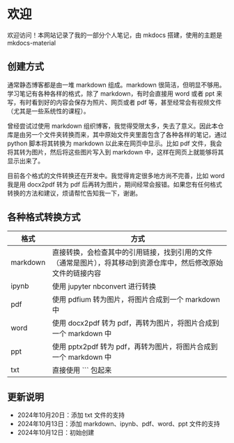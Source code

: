 # 欢迎

欢迎访问！本网站记录了我的一部分个人笔记，由 mkdocs 搭建，使用的主题是 mkdocs-material

## 创建方式

通常静态博客都是由一堆 markdown 组成。markdown 很简洁，但明显不够用。学习笔记有各种各样的格式，除了 markdown，有时会直接用 word 或者 ppt 来写，有时看到好的内容会保存为照片、网页或者 pdf 等，甚至经常会有视频文件（尤其是一些系统性的课程）。

曾经尝试过使用 markdown 组织博客，我觉得受限太多，失去了意义。因此本仓库是由另一个文件夹转换而来，其中原始文件夹里面包含了各种各样的笔记，通过 python 脚本将其转换为 markdown 以此来在网页中显示。比如 pdf 文件，我会将其转为图片，然后将这些图片写入到 markdown 中，这样在网页上就能够将其显示出来了。

目前各个格式的文件转换还在开发中。我觉得肯定很多地方尚不完善，比如 word 我是用 docx2pdf 转为 pdf 后再转为图片，期间经常会报错。如果您有任何格式转换的方法和建议，烦请帮忙告知我一下，谢谢。

## 各种格式转换方式

| 格式     | 方式                                                                                                           |
| -------- | -------------------------------------------------------------------------------------------------------------- |
| markdown | 直接转换，会检查其中的引用链接，找到引用的文件（通常是图片），将其移动到资源仓库中，然后修改原始文件的链接内容 |
| ipynb    | 使用 jupyter nbconvert 进行转换                                                                                |
| pdf      | 使用 pdfium 转为图片，将图片合成到一个 markdown 中                                                             |
| word     | 使用 docx2pdf 转为 pdf，再转为图片，将图片合成到一个 markdown 中                                               |
| ppt      | 使用 pptx2pdf 转为 pdf，再转为图片，将图片合成到一个 markdown 中                                               |
| txt      | 直接使用 ``` 包起来                                                                                            |

## 更新说明

- 2024年10月20日：添加 txt 文件的支持
- 2024年10月13日：添加 markdown、ipynb、pdf、word、ppt 文件的支持
- 2024年10月12日：初始创建
